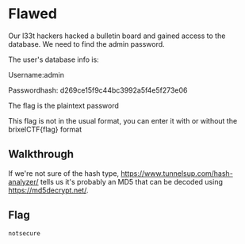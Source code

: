 # Flawed

Our l33t hackers hacked a bulletin board and gained access to the database. We need to find the admin password.

The user's database info is:

Username:admin

Passwordhash: d269ce15f9c44bc3992a5f4e5f273e06

The flag is the plaintext password

This flag is not in the usual format, you can enter it with or without the brixelCTF{flag} format

## Walkthrough

If we're not sure of the hash type, https://www.tunnelsup.com/hash-analyzer/ tells us it's probably an MD5 that can be decoded using https://md5decrypt.net/.

## Flag

```
notsecure
```


